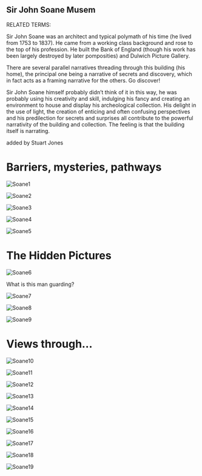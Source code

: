 ## Sir John Soane Musem

RELATED TERMS: 

Sir John Soane was an architect and typical polymath of his time (he lived from 1753 to 1837). He came from a working class background and rose to the top of his profession. He built the Bank of England (though his work has been largely destroyed by later pomposities) and Dulwich Picture Gallery.

There are several parallel narratives threading through this building (his home), the principal one being a narrative of secrets and discovery, which in fact acts as a framing narrative for the others. Go discover!

Sir John Soane himself probably didn’t think of it in this way, he was probably using his creativity and skill, indulging his fancy and creating an environment to house and display his archeological collection. His delight in the use of light, the creation of enticing and often confusing perspectives and his predilection for secrets and surprises all contribute to the powerful narrativity of the building and collection. The feeling is that the building itself is narrating.

added by Stuart Jones

# Barriers, mysteries, pathways

![Soane1](Soane1.jpg)

![Soane2](Soane2.jpg)

![Soane3](Soane3.jpg)

![Soane4](Soane4.jpg)

![Soane5](Soane5.jpg)

# The Hidden Pictures

![Soane6](Soane6.jpg)

What is this man guarding?

![Soane7](Soane7.jpg)

![Soane8](Soane8.jpg)

![Soane9](Soane9.jpg)

# Views through…

![Soane10](Soane10.jpg)

![Soane11](Soane11.jpg)

![Soane12](Soane12.jpg)

![Soane13](Soane13.jpg)

![Soane14](Soane14.jpg)

![Soane15](Soane15.jpg)

![Soane16](Soane16.jpg)

![Soane17](Soane17.jpg)

![Soane18](Soane18.jpg)

![Soane19](Soane19.jpg)

